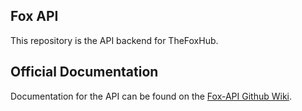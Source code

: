 ## Fox API

This repository is the API backend for TheFoxHub.

## Official Documentation

Documentation for the API can be found on the [Fox-API Github Wiki](https://github.com/academies-trust/fox-api/wiki).
